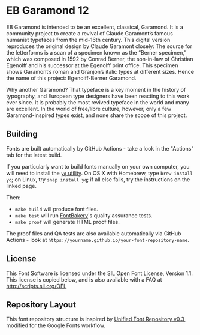 # EB Garamond 12

EB Garamond is intended to be an excellent, classical, Garamond. It is a community project to create a revival of Claude Garamont’s famous humanist typefaces from the mid-16th century. This digital version reproduces the original design by Claude Garamont closely: The source for the letterforms is a scan of a specimen known as the “Berner specimen,” which was composed in 1592 by Conrad Berner, the son-in-law of Christian Egenolff and his successor at the Egenolff print office. This specimen shows Garamont’s roman and Granjon’s italic types at different sizes. Hence the name of this project: Egenolff-Berner Garamond.

Why another Garamond? That typeface is a key moment in the history of typography, and European type designers have been reacting to this work ever since. It is probably the most revived typeface in the world and many are excellent. In the world of free/libre culture, however, only a few Garamond-inspired types exist, and none share the scope of this project.

## Building

Fonts are built automatically by GitHub Actions - take a look in the "Actions" tab for the latest build.

If you particularly want to build fonts manually on your own computer, you will need to install the [`yq` utility](https://github.com/mikefarah/yq). On OS X with Homebrew, type `brew install yq`; on Linux, try `snap install yq`; if all else fails, try the instructions on the linked page.

Then:

* `make build` will produce font files.
* `make test` will run [FontBakery](https://github.com/googlefonts/fontbakery)'s quality assurance tests.
* `make proof` will generate HTML proof files.

The proof files and QA tests are also available automatically via GitHub Actions - look at `https://yourname.github.io/your-font-repository-name`.

## License

This Font Software is licensed under the SIL Open Font License, Version 1.1.
This license is copied below, and is also available with a FAQ at
http://scripts.sil.org/OFL

## Repository Layout

This font repository structure is inspired by [Unified Font Repository v0.3](https://github.com/unified-font-repository/Unified-Font-Repository), modified for the Google Fonts workflow.